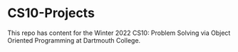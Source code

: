 # CS10-Projects
This repo has content for the Winter 2022 CS10: Problem Solving via Object Oriented Programming at Dartmouth College.

